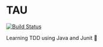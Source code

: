 # TAU

[![Build Status](https://travis-ci.org/s13676/tau.svg?branch=master)](https://travis-ci.org/s13676/tau)

Learning TDD using Java and Junit 🧡
